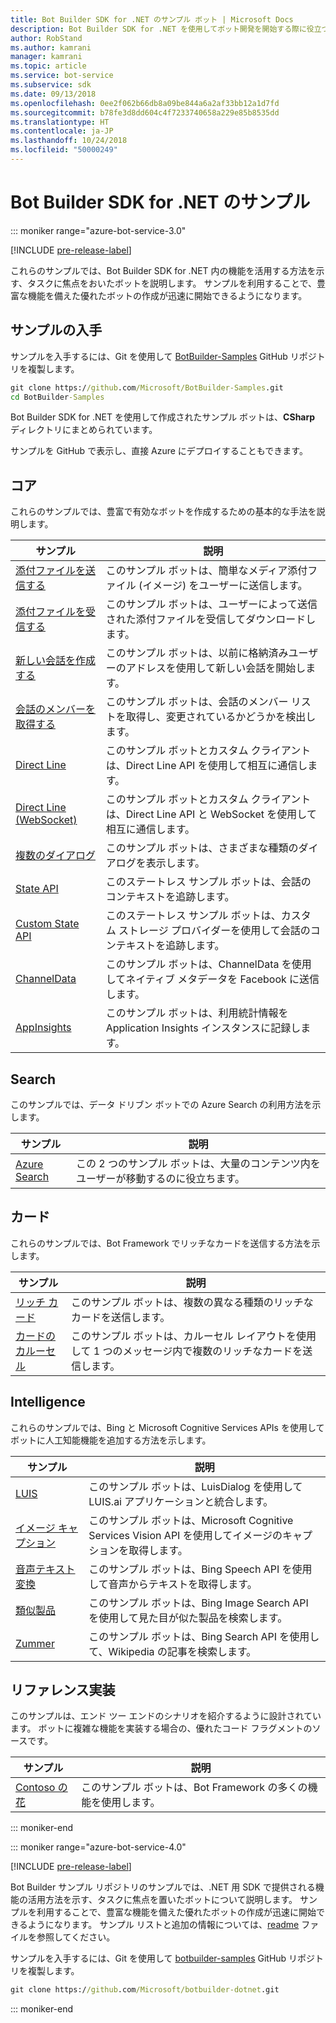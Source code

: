 ```yaml
---
title: Bot Builder SDK for .NET のサンプル ボット | Microsoft Docs
description: Bot Builder SDK for .NET を使用してボット開発を開始する際に役立つサンプル ボットについて説明します。
author: RobStand
ms.author: kamrani
manager: kamrani
ms.topic: article
ms.service: bot-service
ms.subservice: sdk
ms.date: 09/13/2018
ms.openlocfilehash: 0ee2f062b66db8a09be844a6a2af33bb12a1d7fd
ms.sourcegitcommit: b78fe3d8dd604c4f7233740658a229e85b8535dd
ms.translationtype: HT
ms.contentlocale: ja-JP
ms.lasthandoff: 10/24/2018
ms.locfileid: "50000249"
---
```

# <a name="bot-builder-sdk-for-net-samples"></a>Bot Builder SDK for .NET のサンプル

::: moniker range="azure-bot-service-3.0"

[!INCLUDE [pre-release-label](../includes/pre-release-label-v3.md)]

これらのサンプルでは、Bot Builder SDK for .NET 内の機能を活用する方法を示す、タスクに焦点をおいたボットを説明します。 サンプルを利用することで、豊富な機能を備えた優れたボットの作成が迅速に開始できるようになります。

## <a name="get-the-samples"></a>サンプルの入手
サンプルを入手するには、Git を使用して [BotBuilder-Samples](https://github.com/Microsoft/BotBuilder-Samples) GitHub リポジトリを複製します。

```cmd
git clone https://github.com/Microsoft/BotBuilder-Samples.git
cd BotBuilder-Samples
```

Bot Builder SDK for .NET を使用して作成されたサンプル ボットは、**CSharp** ディレクトリにまとめられています。

サンプルを GitHub で表示し、直接 Azure にデプロイすることもできます。

## <a name="core"></a>コア
これらのサンプルでは、豊富で有効なボットを作成するための基本的な手法を説明します。

サンプル | 説明
------------ | ------------- 
[添付ファイルを送信する](https://github.com/Microsoft/BotBuilder-Samples/tree/master/CSharp/core-SendAttachment) | このサンプル ボットは、簡単なメディア添付ファイル (イメージ) をユーザーに送信します。 
[添付ファイルを受信する](https://github.com/Microsoft/BotBuilder-Samples/tree/master/CSharp/core-ReceiveAttachment) | このサンプル ボットは、ユーザーによって送信された添付ファイルを受信してダウンロードします。 
[新しい会話を作成する](https://github.com/Microsoft/BotBuilder-Samples/tree/master/CSharp/core-CreateNewConversation)  | このサンプル ボットは、以前に格納済みユーザーのアドレスを使用して新しい会話を開始します。
[会話のメンバーを取得する](https://github.com/Microsoft/BotBuilder-Samples/tree/master/CSharp/core-GetConversationMembers) | このサンプル ボットは、会話のメンバー リストを取得し、変更されているかどうかを検出します。 
[Direct Line](https://github.com/Microsoft/BotBuilder-Samples/tree/master/CSharp/core-DirectLine) | このサンプル ボットとカスタム クライアントは、Direct Line API を使用して相互に通信します。 
[Direct Line (WebSocket)](https://github.com/Microsoft/BotBuilder-Samples/tree/master/CSharp/core-DirectLineWebSockets) | このサンプル ボットとカスタム クライアントは、Direct Line API と WebSocket を使用して相互に通信します。 
[複数のダイアログ](https://github.com/Microsoft/BotBuilder-Samples/tree/master/CSharp/core-MultiDialogs) | このサンプル ボットは、さまざまな種類のダイアログを表示します。
[State API](https://github.com/Microsoft/BotBuilder-Samples/tree/master/CSharp/core-State) | このステートレス サンプル ボットは、会話のコンテキストを追跡します。
[Custom State API](https://github.com/Microsoft/BotBuilder-Samples/tree/master/CSharp/core-CustomState) | このステートレス サンプル ボットは、カスタム ストレージ プロバイダーを使用して会話のコンテキストを追跡します。
[ChannelData](https://github.com/Microsoft/BotBuilder-Samples/tree/master/CSharp/core-ChannelData) | このサンプル ボットは、ChannelData を使用してネイティブ メタデータを Facebook に送信します。
[AppInsights](https://github.com/Microsoft/BotBuilder-Samples/tree/master/CSharp/core-AppInsights) | このサンプル ボットは、利用統計情報を Application Insights インスタンスに記録します。

## <a name="search"></a>Search
このサンプルでは、データ ドリブン ボットでの Azure Search の利用方法を示します。

サンプル | 説明
------------ | -------------
[Azure Search](https://github.com/Microsoft/BotBuilder-Samples/tree/master/CSharp/demo-Search) | この 2 つのサンプル ボットは、大量のコンテンツ内をユーザーが移動するのに役立ちます。


## <a name="cards"></a>カード
これらのサンプルでは、Bot Framework でリッチなカードを送信する方法を示します。

サンプル | 説明
------------ | -------------
[リッチ カード](https://github.com/Microsoft/BotBuilder-Samples/tree/master/CSharp/cards-RichCards) | このサンプル ボットは、複数の異なる種類のリッチなカードを送信します。
[カードのカルーセル](https://github.com/Microsoft/BotBuilder-Samples/tree/master/CSharp/cards-CarouselCards) | このサンプル ボットは、カルーセル レイアウトを使用して 1 つのメッセージ内で複数のリッチなカードを送信します。

## <a name="intelligence"></a>Intelligence
これらのサンプルでは、Bing と Microsoft Cognitive Services APIs を使用してボットに人工知能機能を追加する方法を示します。

サンプル | 説明
------------ | -------------
[LUIS](https://github.com/Microsoft/BotBuilder-Samples/tree/master/CSharp/intelligence-LUIS) | このサンプル ボットは、LuisDialog を使用して LUIS.ai アプリケーションと統合します。
[イメージ キャプション](https://github.com/Microsoft/BotBuilder-Samples/tree/master/CSharp/intelligence-ImageCaption) | このサンプル ボットは、Microsoft Cognitive Services Vision API を使用してイメージのキャプションを取得します。
[音声テキスト変換](https://github.com/Microsoft/BotBuilder-Samples/tree/master/CSharp/intelligence-SpeechToText)  | このサンプル ボットは、Bing Speech API を使用して音声からテキストを取得します。
[類似製品](https://github.com/Microsoft/BotBuilder-Samples/tree/master/CSharp/intelligence-SimilarProducts) | このサンプル ボットは、Bing Image Search API を使用して見た目が似た製品を検索します。 
[Zummer](https://github.com/Microsoft/BotBuilder-Samples/tree/master/CSharp/intelligence-Zummer) | このサンプル ボットは、Bing Search API を使用して、Wikipedia の記事を検索します。

## <a name="reference-implementation"></a>リファレンス実装
このサンプルは、エンド ツー エンドのシナリオを紹介するように設計されています。 ボットに複雑な機能を実装する場合の、優れたコード フラグメントのソースです。


サンプル | 説明
------------ | -------------
[Contoso の花](https://github.com/Microsoft/BotBuilder-Samples/tree/master/CSharp/demo-ContosoFlowers) | このサンプル ボットは、Bot Framework の多くの機能を使用します。

::: moniker-end

::: moniker range="azure-bot-service-4.0"

[!INCLUDE [pre-release-label](../includes/pre-release-label.md)]

Bot Builder サンプル リポジトリのサンプルでは、.NET 用 SDK で提供される機能の活用方法を示す、タスクに焦点を置いたボットについて説明します。 サンプルを利用することで、豊富な機能を備えた優れたボットの作成が迅速に開始できるようになります。 サンプル リストと追加の情報については、[readme](https://github.com/Microsoft/BotBuilder-Samples/blob/master/README.md) ファイルを参照してください。

サンプルを入手するには、Git を使用して [botbuilder-samples](https://github.com/Microsoft/botbuilder-samples) GitHub リポジトリを複製します。
```cmd
git clone https://github.com/Microsoft/botbuilder-dotnet.git
```

::: moniker-end


